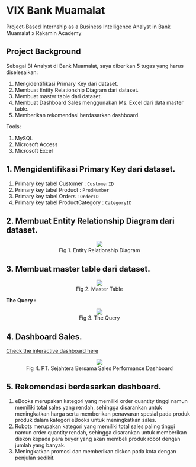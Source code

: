 # VIX Bank Muamalat
Project-Based Internship as a Business Intelligence Analyst in Bank Muamalat x Rakamin Academy

## Project Background
Sebagai BI Analyst di Bank Muamalat, saya diberikan 5 tugas yang harus diselesaikan:
1. Mengidentifikasi Primary Key dari dataset.
2. Membuat Entity Relationship Diagram dari dataset.
3. Membuat master table dari dataset.
4. Membuat Dashboard Sales menggunakan Ms. Excel dari data master table.
5. Memberikan rekomendasi berdasarkan dashboard.

Tools:
1. MySQL
2. Microsoft Access
3. Microsoft Excel

## 1. Mengidentifikasi Primary Key dari dataset.
1. Primary key tabel Customer : `CustomerID`
2. Primary key tabel Product : `ProdNumber`
3. Primary key tabel Orders : `OrderID`
4. Primary key tabel ProductCategory : `CategoryID`

## 2. Membuat Entity Relationship Diagram dari dataset.
<p align="center">
  <img src= "https://github.com/jedijm/VIX-Bank_Muamalat/blob/main/asset/ERD.jpeg"> <br>
Fig 1. Entity Relationship Diagram
</p>

## 3. Membuat master table dari dataset.
<p align="center">
  <img src= "https://github.com/jedijm/VIX-Bank_Muamalat/blob/main/asset/Master_Table.png"> <br>
Fig 2. Master Table
</p>

**The Query :**
<p align="center">
  <img src= "https://github.com/jedijm/VIX-Bank_Muamalat/blob/main/asset/Query.png"> <br>
Fig 3. The Query
</p>

## 4. Dashboard Sales.
[Check the interactive dashboard here](https://lookerstudio.google.com/reporting/c238a812-74d5-4904-b050-602dc0bb8161)

<p align="center">
  <img src= "https://github.com/jedijm/VIX-Bank_Muamalat/blob/main/asset/dashboard.png"> <br>
Fig 4. PT. Sejahtera Bersama Sales Performance Dashboard
</p>

## 5. Rekomendasi berdasarkan dashboard.

1. eBooks merupakan kategori yang memiliki order quantity tinggi namun memiliki total sales yang rendah, sehingga disarankan untuk meningkatkan harga serta memberikan penawaran spesial pada produk produk dalam kategori eBooks untuk meningkatkan sales.
2. Robots merupakan kategori yang memiliki total sales paling tinggi namun order quantity rendah, sehingga disarankan untuk memberikan diskon kepada para buyer yang akan membeli produk robot dengan jumlah yang banyak.
3. Meningkatkan promosi dan memberikan diskon pada kota dengan penjulan sedikit.

